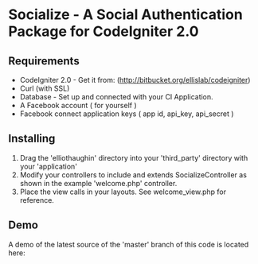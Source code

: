 Socialize - A Social Authentication Package for CodeIgniter 2.0
===============================================================

Requirements
------------

* CodeIgniter 2.0 - Get it from: (http://bitbucket.org/ellislab/codeigniter)
* Curl (with SSL)
* Database - Set up and connected with your CI Application.
* A Facebook account ( for yourself )
* Facebook connect application keys ( app id, api_key, api_secret )

Installing
----------

1. Drag the 'elliothaughin' directory into your 'third_party' directory with your 'application'
2. Modify your controllers to include and extends SocializeController as shown in the example 'welcome.php' controller.
3. Place the view calls in your layouts. See welcome_view.php for reference.
	
Demo
----

A demo of the latest source of the 'master' branch of this code is located here:
	
[Socialize Demo]: http://socialize.haughin.com/ 
